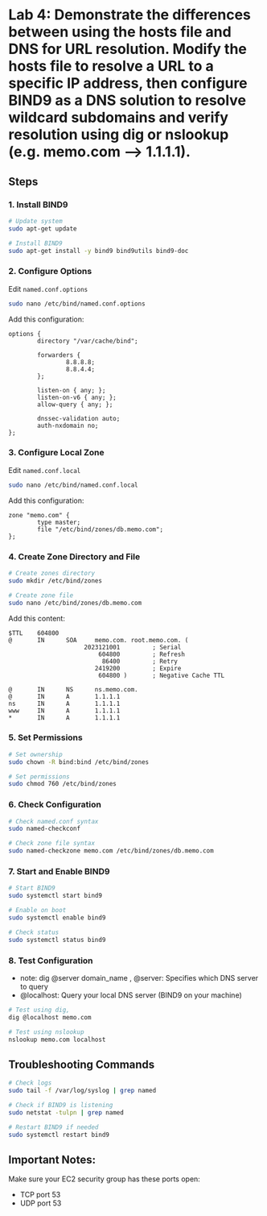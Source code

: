 # Lab 4: Demonstrate the differences between using the hosts file and DNS for URL resolution. Modify the hosts file to resolve a URL to a specific IP address, then configure BIND9 as a DNS solution to resolve wildcard subdomains and verify resolution using dig or nslookup (e.g. memo.com --> 1.1.1.1).

## Steps

### 1. Install BIND9
```bash
# Update system
sudo apt-get update

# Install BIND9
sudo apt-get install -y bind9 bind9utils bind9-doc
```

### 2. Configure Options
Edit `named.conf.options`
```bash
sudo nano /etc/bind/named.conf.options
```
Add this configuration:
```
options {
        directory "/var/cache/bind";

        forwarders {
                8.8.8.8;
                8.8.4.4;
        };

        listen-on { any; };
        listen-on-v6 { any; };
        allow-query { any; };

        dnssec-validation auto;
        auth-nxdomain no;
};
```

### 3. Configure Local Zone
Edit `named.conf.local`
```bash
sudo nano /etc/bind/named.conf.local
```
Add this configuration:
```
zone "memo.com" {
        type master;
        file "/etc/bind/zones/db.memo.com";
};
```

### 4. Create Zone Directory and File
```bash
# Create zones directory
sudo mkdir /etc/bind/zones

# Create zone file
sudo nano /etc/bind/zones/db.memo.com
```
Add this content:
```
$TTL    604800
@       IN      SOA     memo.com. root.memo.com. (
                     2023121001         ; Serial
                         604800         ; Refresh
                          86400         ; Retry
                        2419200         ; Expire
                         604800 )       ; Negative Cache TTL

@       IN      NS      ns.memo.com.
@       IN      A       1.1.1.1
ns      IN      A       1.1.1.1
www     IN      A       1.1.1.1
*       IN      A       1.1.1.1
```

### 5. Set Permissions
```bash
# Set ownership
sudo chown -R bind:bind /etc/bind/zones

# Set permissions
sudo chmod 760 /etc/bind/zones
```

### 6. Check Configuration
```bash
# Check named.conf syntax
sudo named-checkconf

# Check zone file syntax
sudo named-checkzone memo.com /etc/bind/zones/db.memo.com
```

### 7. Start and Enable BIND9
```bash
# Start BIND9
sudo systemctl start bind9

# Enable on boot
sudo systemctl enable bind9

# Check status
sudo systemctl status bind9
```

### 8. Test Configuration
- note:  dig @server domain_name , @server: Specifies which DNS server to query
- @localhost:  Query your local DNS server (BIND9 on your machine)
```bash
# Test using dig, 
dig @localhost memo.com

# Test using nslookup
nslookup memo.com localhost
```

## Troubleshooting Commands
```bash
# Check logs
sudo tail -f /var/log/syslog | grep named

# Check if BIND9 is listening
sudo netstat -tulpn | grep named

# Restart BIND9 if needed
sudo systemctl restart bind9
```

## Important Notes:
Make sure your EC2 security group has these ports open:
- TCP port 53
- UDP port 53

